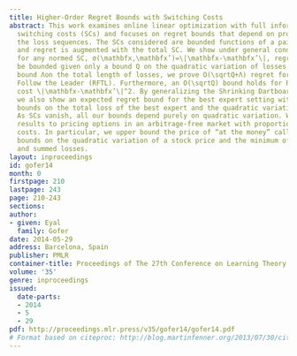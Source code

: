 ```yaml
---
title: Higher-Order Regret Bounds with Switching Costs
abstract: This work examines online linear optimization with full information and
  switching costs (SCs) and focuses on regret bounds that depend on properties of
  the loss sequences. The SCs considered are bounded functions of a pair of decisions,
  and regret is augmented with the total SC. We show under general conditions that
  for any normed SC, σ(\mathbfx,\mathbfx’)=\|\mathbfx-\mathbfx’\|, regret \textitcannot
  be bounded given only a bound Q on the quadratic variation of losses. With an additional
  bound Λon the total length of losses, we prove O(\sqrtQ+Λ) regret for Regularized
  Follow the Leader (RFTL). Furthermore, an O(\sqrtQ) bound holds for RFTL given a
  cost \|\mathbfx-\mathbfx’\|^2. By generalizing the Shrinking Dartboard algorithm,
  we also show an expected regret bound for the best expert setting with any SC, given
  bounds on the total loss of the best expert and the quadratic variation of any expert.
  As SCs vanish, all our bounds depend purely on quadratic variation. We apply our
  results to pricing options in an arbitrage-free market with proportional transaction
  costs. In particular, we upper bound the price of “at the money” call options, assuming
  bounds on the quadratic variation of a stock price and the minimum of summed gains
  and summed losses.
layout: inproceedings
id: gofer14
month: 0
firstpage: 210
lastpage: 243
page: 210-243
sections: 
author:
- given: Eyal
  family: Gofer
date: 2014-05-29
address: Barcelona, Spain
publisher: PMLR
container-title: Proceedings of The 27th Conference on Learning Theory
volume: '35'
genre: inproceedings
issued:
  date-parts:
  - 2014
  - 5
  - 29
pdf: http://proceedings.mlr.press/v35/gofer14/gofer14.pdf
# Format based on citeproc: http://blog.martinfenner.org/2013/07/30/citeproc-yaml-for-bibliographies/
---
```

